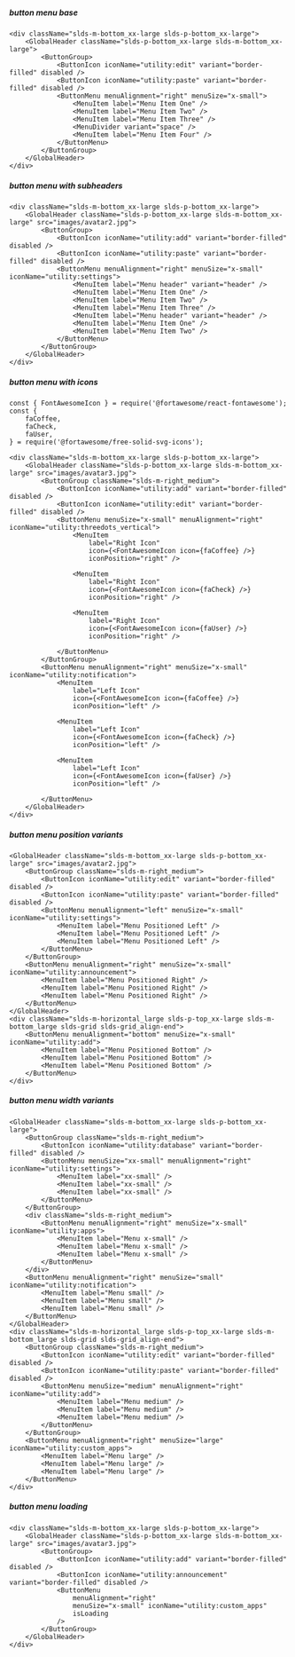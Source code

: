 ##### button menu base

    <div className="slds-m-bottom_xx-large slds-p-bottom_xx-large">
        <GlobalHeader className="slds-p-bottom_xx-large slds-m-bottom_xx-large">
            <ButtonGroup>
                <ButtonIcon iconName="utility:edit" variant="border-filled" disabled />
                <ButtonIcon iconName="utility:paste" variant="border-filled" disabled />
                <ButtonMenu menuAlignment="right" menuSize="x-small">
                    <MenuItem label="Menu Item One" />
                    <MenuItem label="Menu Item Two" />
                    <MenuItem label="Menu Item Three" />
                    <MenuDivider variant="space" />
                    <MenuItem label="Menu Item Four" />
                </ButtonMenu>
            </ButtonGroup>
        </GlobalHeader>
    </div>    


##### button menu with subheaders

    <div className="slds-m-bottom_xx-large slds-p-bottom_xx-large">
        <GlobalHeader className="slds-p-bottom_xx-large slds-m-bottom_xx-large" src="images/avatar2.jpg">
            <ButtonGroup>
                <ButtonIcon iconName="utility:add" variant="border-filled" disabled />
                <ButtonIcon iconName="utility:paste" variant="border-filled" disabled />
                <ButtonMenu menuAlignment="right" menuSize="x-small" iconName="utility:settings">
                    <MenuItem label="Menu header" variant="header" />
                    <MenuItem label="Menu Item One" />
                    <MenuItem label="Menu Item Two" />
                    <MenuItem label="Menu Item Three" />
                    <MenuItem label="Menu header" variant="header" />
                    <MenuItem label="Menu Item One" />
                    <MenuItem label="Menu Item Two" />
                </ButtonMenu>
            </ButtonGroup>
        </GlobalHeader>
    </div>


##### button menu with icons

    const { FontAwesomeIcon } = require('@fortawesome/react-fontawesome');
    const {
        faCoffee,
        faCheck,
        faUser,
    } = require('@fortawesome/free-solid-svg-icons');

    <div className="slds-m-bottom_xx-large slds-p-bottom_xx-large">
        <GlobalHeader className="slds-p-bottom_xx-large slds-m-bottom_xx-large" src="images/avatar3.jpg">
            <ButtonGroup className="slds-m-right_medium">
                <ButtonIcon iconName="utility:add" variant="border-filled" disabled />
                <ButtonIcon iconName="utility:edit" variant="border-filled" disabled />
                <ButtonMenu menuSize="x-small" menuAlignment="right" iconName="utility:threedots_vertical">
                    <MenuItem
                        label="Right Icon"
                        icon={<FontAwesomeIcon icon={faCoffee} />}
                        iconPosition="right" />

                    <MenuItem
                        label="Right Icon"
                        icon={<FontAwesomeIcon icon={faCheck} />}
                        iconPosition="right" />

                    <MenuItem
                        label="Right Icon"
                        icon={<FontAwesomeIcon icon={faUser} />}
                        iconPosition="right" />

                </ButtonMenu>
            </ButtonGroup>
            <ButtonMenu menuAlignment="right" menuSize="x-small" iconName="utility:notification">
                <MenuItem
                    label="Left Icon"
                    icon={<FontAwesomeIcon icon={faCoffee} />}
                    iconPosition="left" />

                <MenuItem
                    label="Left Icon"
                    icon={<FontAwesomeIcon icon={faCheck} />}
                    iconPosition="left" />

                <MenuItem
                    label="Left Icon"
                    icon={<FontAwesomeIcon icon={faUser} />}
                    iconPosition="left" />

            </ButtonMenu>
        </GlobalHeader>
    </div>


##### button menu position variants

    <GlobalHeader className="slds-m-bottom_xx-large slds-p-bottom_xx-large" src="images/avatar2.jpg">
        <ButtonGroup className="slds-m-right_medium">
            <ButtonIcon iconName="utility:edit" variant="border-filled" disabled />
            <ButtonIcon iconName="utility:paste" variant="border-filled" disabled />
            <ButtonMenu menuAlignment="left" menuSize="x-small" iconName="utility:settings">
                <MenuItem label="Menu Positioned Left" />
                <MenuItem label="Menu Positioned Left" />
                <MenuItem label="Menu Positioned Left" />
            </ButtonMenu>
        </ButtonGroup>
        <ButtonMenu menuAlignment="right" menuSize="x-small" iconName="utility:announcement">
            <MenuItem label="Menu Positioned Right" />
            <MenuItem label="Menu Positioned Right" />
            <MenuItem label="Menu Positioned Right" />
        </ButtonMenu>
    </GlobalHeader>
    <div className="slds-m-horizontal_large slds-p-top_xx-large slds-m-bottom_large slds-grid slds-grid_align-end">
        <ButtonMenu menuAlignment="bottom" menuSize="x-small" iconName="utility:add">
            <MenuItem label="Menu Positioned Bottom" />
            <MenuItem label="Menu Positioned Bottom" />
            <MenuItem label="Menu Positioned Bottom" />
        </ButtonMenu>
    </div>


##### button menu width variants

    <GlobalHeader className="slds-m-bottom_xx-large slds-p-bottom_xx-large">
        <ButtonGroup className="slds-m-right_medium">
            <ButtonIcon iconName="utility:database" variant="border-filled" disabled />
            <ButtonMenu menuSize="xx-small" menuAlignment="right" iconName="utility:settings">
                <MenuItem label="xx-small" />
                <MenuItem label="xx-small" />
                <MenuItem label="xx-small" />
            </ButtonMenu>
        </ButtonGroup>
        <div className="slds-m-right_medium">
            <ButtonMenu menuAlignment="right" menuSize="x-small" iconName="utility:apps">
                <MenuItem label="Menu x-small" />
                <MenuItem label="Menu x-small" />
                <MenuItem label="Menu x-small" />
            </ButtonMenu>
        </div>
        <ButtonMenu menuAlignment="right" menuSize="small" iconName="utility:notification">
            <MenuItem label="Menu small" />
            <MenuItem label="Menu small" />
            <MenuItem label="Menu small" />
        </ButtonMenu>
    </GlobalHeader>
    <div className="slds-m-horizontal_large slds-p-top_xx-large slds-m-bottom_large slds-grid slds-grid_align-end">
        <ButtonGroup className="slds-m-right_medium">
            <ButtonIcon iconName="utility:edit" variant="border-filled" disabled />
            <ButtonIcon iconName="utility:paste" variant="border-filled" disabled />
            <ButtonMenu menuSize="medium" menuAlignment="right" iconName="utility:add">
                <MenuItem label="Menu medium" />
                <MenuItem label="Menu medium" />
                <MenuItem label="Menu medium" />
            </ButtonMenu>
        </ButtonGroup>
        <ButtonMenu menuAlignment="right" menuSize="large" iconName="utility:custom_apps">
            <MenuItem label="Menu large" />
            <MenuItem label="Menu large" />
            <MenuItem label="Menu large" />
        </ButtonMenu>
    </div>


##### button menu loading

    <div className="slds-m-bottom_xx-large slds-p-bottom_xx-large">
        <GlobalHeader className="slds-p-bottom_xx-large slds-m-bottom_xx-large" src="images/avatar3.jpg">
            <ButtonGroup>
                <ButtonIcon iconName="utility:add" variant="border-filled" disabled />
                <ButtonIcon iconName="utility:announcement" variant="border-filled" disabled />
                <ButtonMenu
                    menuAlignment="right"
                    menuSize="x-small" iconName="utility:custom_apps"
                    isLoading
                />
            </ButtonGroup>
        </GlobalHeader>
    </div>
